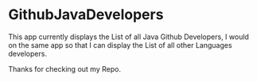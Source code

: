 # GithubJavaDevelopers

This app currently displays the List of all Java Github Developers, I would on the same app so that I can display the List of all other Languages developers.

Thanks for checking out my Repo.


